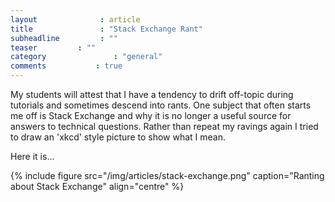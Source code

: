 ```yaml
---
layout              : article
title               : "Stack Exchange Rant"
subheadline         : ""
teaser         : ""
category               : "general"
comments           : true
---
```

My students will attest that I have a tendency to drift off-topic during tutorials and sometimes descend into rants. One subject that 
often starts me off is Stack Exchange and why it is no longer a useful source for answers to technical questions. Rather than repeat 
my ravings again I tried to draw an 'xkcd' style picture to show what I mean.

Here it is...

{% include figure src="/img/articles/stack-exchange.png" caption="Ranting about Stack Exchange" align="centre" %}